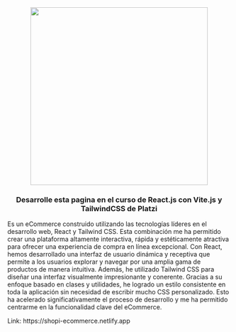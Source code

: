 <div align="center">
  <img src="https://www.logolynx.com/images/logolynx/a6/a671ef222a6e136f8fe7fd9cfc97e57b.png" width="400" />
  <h3>Desarrolle esta pagina en el curso de React.js con Vite.js y TailwindCSS de Platzi</h3>
  <p align="left">Es un eCommerce construido utilizando las tecnologías líderes en el desarrollo web, React y Tailwind CSS. Esta combinación me ha permitido crear una plataforma altamente interactiva, rápida y estéticamente atractiva para ofrecer una experiencia de compra en línea excepcional. Con React, hemos desarrollado una interfaz de usuario dinámica y receptiva que permite a los usuarios explorar y navegar por una amplia gama de productos de manera intuitiva.
  Además, he utilizado Tailwind CSS para diseñar una interfaz visualmente impresionante y conerente.
  Gracias a su enfoque basado en clases y utilidades, he logrado un estilo consistente en toda la aplicación sin necesidad de escribir mucho CSS personalizado. Esto ha acelerado significativamente el proceso de desarrollo y me ha permitido centrarme en la funcionalidad clave del
  eCommerce.
  </p>
  
  <p align="left">Link: https://shopi-ecommerce.netlify.app</p>
</div>
